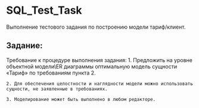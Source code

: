 # SQL_Test_Task
Выполнение тестового задания по построению модели тариф/клиент.

## Задание:
Требование к процедуре выполнения задания:
    1. Предложить на уровне объектной модели\ER диаграммы оптимальную модель сущности «Тариф» по требованиям пункта 2.
    
    2. Для обеспечения целостности и наглядности модели можно использовать сущности, не заявленные в требованиях.
    
    3. Моделирование может быть выполнено в любом редакторе. 
